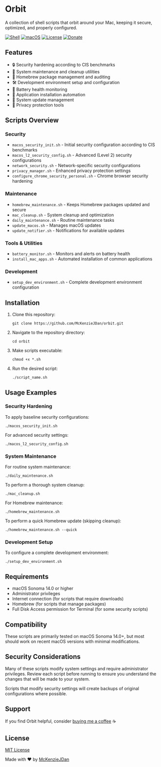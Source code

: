 # Orbit

A collection of shell scripts that orbit around your Mac, keeping it secure, optimized, and properly configured.

[![Shell](https://img.shields.io/badge/Shell-Bash-4EAA25.svg)](https://www.gnu.org/software/bash/)
[![macOS](https://img.shields.io/badge/macOS-Sonoma_14.0+-999999.svg)](https://www.apple.com/macos/)
[![License](https://img.shields.io/badge/License-MIT-blue.svg)](LICENSE)
[![Donate](https://img.shields.io/badge/Donate-PayPal-blue.svg)](https://www.paypal.com/paypalme/mckenzio)

## Features

* 🔒 Security hardening according to CIS benchmarks
* 🧹 System maintenance and cleanup utilities
* 🍺 Homebrew package management and auditing
* 🛠️ Development environment setup and configuration
* 🔋 Battery health monitoring
* 🚀 Application installation automation
* 🔄 System update management
* 🔐 Privacy protection tools

## Scripts Overview

### Security
* `macos_security_init.sh` - Initial security configuration according to CIS benchmarks
* `macos_l2_security_config.sh` - Advanced (Level 2) security configurations
* `network_security.sh` - Network-specific security configurations
* `privacy_manager.sh` - Enhanced privacy protection settings
* `configure_chrome_security_personal.sh` - Chrome browser security hardening

### Maintenance
* `homebrew_maintenance.sh` - Keeps Homebrew packages updated and secure
* `mac_cleanup.sh` - System cleanup and optimization
* `daily_maintenance.sh` - Routine maintenance tasks
* `update_macos.sh` - Manages macOS updates
* `update_notifier.sh` - Notifications for available updates

### Tools & Utilities
* `battery_monitor.sh` - Monitors and alerts on battery health
* `install_mac_apps.sh` - Automated installation of common applications

### Development
* `setup_dev_environment.sh` - Complete development environment configuration

## Installation

1. Clone this repository:
   ```
   git clone https://github.com/McKenzieJDan/orbit.git
   ```

2. Navigate to the repository directory:
   ```
   cd orbit
   ```

3. Make scripts executable:
   ```
   chmod +x *.sh
   ```

4. Run the desired script:
   ```
   ./script_name.sh
   ```

## Usage Examples

### Security Hardening

To apply baseline security configurations:
```
./macos_security_init.sh
```

For advanced security settings:
```
./macos_l2_security_config.sh
```

### System Maintenance

For routine system maintenance:
```
./daily_maintenance.sh
```

To perform a thorough system cleanup:
```
./mac_cleanup.sh
```

For Homebrew maintenance:
```
./homebrew_maintenance.sh
```

To perform a quick Homebrew update (skipping cleanup):
```
./homebrew_maintenance.sh --quick
```

### Development Setup

To configure a complete development environment:
```
./setup_dev_environment.sh
```

## Requirements

- macOS Sonoma 14.0 or higher
- Administrator privileges
- Internet connection (for scripts that require downloads)
- Homebrew (for scripts that manage packages)
- Full Disk Access permission for Terminal (for some security scripts)

## Compatibility

These scripts are primarily tested on macOS Sonoma 14.0+, but most should work on recent macOS versions with minimal modifications.

## Security Considerations

Many of these scripts modify system settings and require administrator privileges. Review each script before running to ensure you understand the changes that will be made to your system.

Scripts that modify security settings will create backups of original configurations where possible.

## Support

If you find Orbit helpful, consider [buying me a coffee](https://www.paypal.com/paypalme/mckenzio) ☕

## License

[MIT License](LICENSE)

Made with ❤️ by [McKenzieJDan](https://github.com/McKenzieJDan)